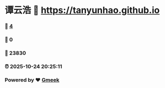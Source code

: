 # 谭云浩 :link: https://tanyunhao.github.io 
### :page_facing_up: [4](https://tanyunhao.github.io/tag.html) 
### :speech_balloon: 0 
### :hibiscus: 23830 
### :alarm_clock: 2025-10-24 20:25:11 
### Powered by :heart: [Gmeek](https://github.com/Meekdai/Gmeek)
